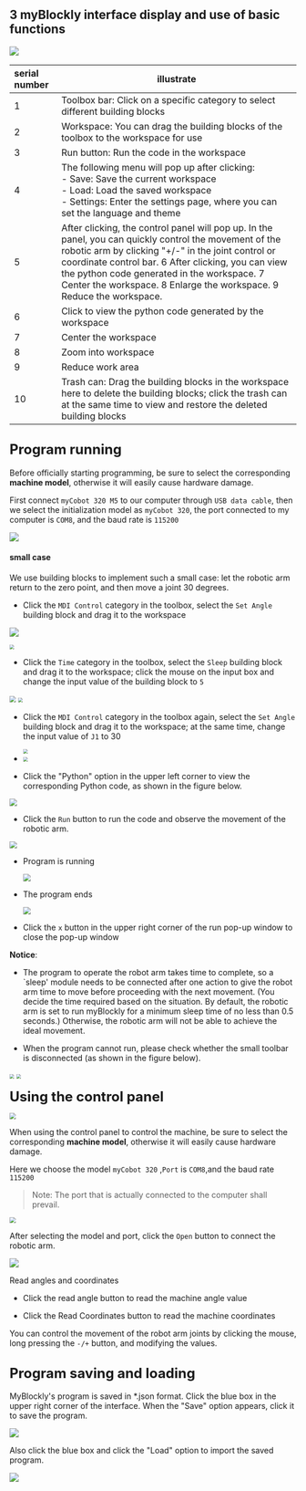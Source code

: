 ## 3 myBlockly interface display and use of basic functions

<img src="./img/interface/1.png" />





| serial number | illustrate                                                   |
| :------------ | ------------------------------------------------------------ |
| 1             | Toolbox bar: Click on a specific category to select different building blocks |
| 2             | Workspace: You can drag the building blocks of the toolbox to the workspace for use |
| 3             | Run button: Run the code in the workspace                    |
| 4             | The following menu will pop up after clicking:<br /> - Save: Save the current workspace<br /> - Load: Load the saved workspace<br /> - Settings: Enter the settings page, where you can set the language and theme |
| 5             | After clicking, the control panel will pop up. In the panel, you can quickly control the movement of the robotic arm by clicking "+/-" in the joint control or coordinate control bar. 6 After clicking, you can view the python code generated in the workspace. 7 Center the workspace. 8 Enlarge the workspace. 9 Reduce the workspace. |
| 6             | Click to view the python code generated by the workspace     |
| 7             | Center the workspace                                         |
| 8             | Zoom into workspace                                          |
| 9             | Reduce work area                                             |
| 10            | Trash can: Drag the building blocks in the workspace here to delete the building blocks; click the trash can at the same time to view and restore the deleted building blocks |





## **<font size=5>Program running</font>**

Before officially starting programming, be sure to select the corresponding **machine model**, otherwise it will easily cause hardware damage.

First connect `myCobot 320 M5` to our computer through `USB data cable`, then we select the initialization model as `myCobot 320`, the port connected to my computer is `COM8`, and the baud rate is `115200`

![](.\img\interface\2.png)



#### small case

We use building blocks to implement such a small case: let the robotic arm return to the zero point, and then move a joint 30 degrees.



- Click the `MDI Control` category in the toolbox, select the `Set Angle` building block and drag it to the workspace

![](.\img\interface\小案例1.png)

<img src=".\img\interface\小案例2.png" style="zoom:50%;" />

- Click the `Time` category in the toolbox, select the `Sleep` building block and drag it to the workspace; click the mouse on the input box and change the input value of the building block to `5`

<img src=".\img\interface\小案例3.png" style="zoom:67%;" />

<img src=".\img\interface\小案例4.png" style="zoom: 50%;" />

- Click the `MDI Control` category in the toolbox again, select the `Set Angle` building block and drag it to the workspace; at the same time, change the input value of `J1` to 30

  <img src=".\img\interface\小案例5.png" style="zoom: 50%;" />

- <img src=".\img\interface\小案例6.png" style="zoom: 50%;" />





- Click the "Python" option in the upper left corner to view the corresponding Python code, as shown in the figure below.

<img src=".\img\interface\小案例代码.png" style="zoom:80%;" />



- Click the `Run` button to run the code and observe the movement of the robotic arm.

<img src=".\img\interface\run.png" style="zoom: 80%;" />



- Program is running

  <img src=".\img\interface\run1.png" style="zoom: 80%;" />

- The program ends

  <img src=".\img\interface\run2.png" style="zoom:80%;" />



- Click the `x` button in the upper right corner of the run pop-up window to close the pop-up window



**Notice**:

- The program to operate the robot arm takes time to complete, so a `sleep' module needs to be connected after one action to give the robot arm time to move before proceeding with the next movement. (You decide the time required based on the situation. By default, the robotic arm is set to run myBlockly for a minimum sleep time of no less than 0.5 seconds.) Otherwise, the robotic arm will not be able to achieve the ideal movement.

- When the program cannot run, please check whether the small toolbar is disconnected (as shown in the figure below).



<img src="./img/interface/can_not_run1.png" style="zoom: 50%;" />



<img src="./img/interface/can_not_run1.png" style="zoom: 50%;" />



**<font size=5>Using the control panel</font>**



<img src="./img/interface/open_qm.png" style="zoom:67%;" />







When using the control panel to control the machine, be sure to select the corresponding **machine model**, otherwise it will easily cause hardware damage.

Here we choose the model `myCobot 320` ,`Port` is `COM8`,and the baud rate `115200`

> Note: The port that is actually connected to the computer shall prevail.



<img src="./img/interface/qm.png" style="zoom: 67%;" />



After selecting the model and port, click the `Open` button to connect the robotic arm.

![](./img/interface/open.png)

Read angles and coordinates

- Click the read angle button to read the machine angle value

- Click the Read Coordinates button to read the machine coordinates



You can control the movement of the robot arm joints by clicking the mouse, long pressing the `-/+` button, and modifying the values.





## **<font size=5>Program saving and loading</font>**

MyBlockly's program is saved in *.json format. Click the blue box in the upper right corner of the interface. When the "Save" option appears, click it to save the program.

<img src="./img/interface/save.png" />





Also click the blue box and click the "Load" option to import the saved program.

<img src="./img/interface/load.png" />